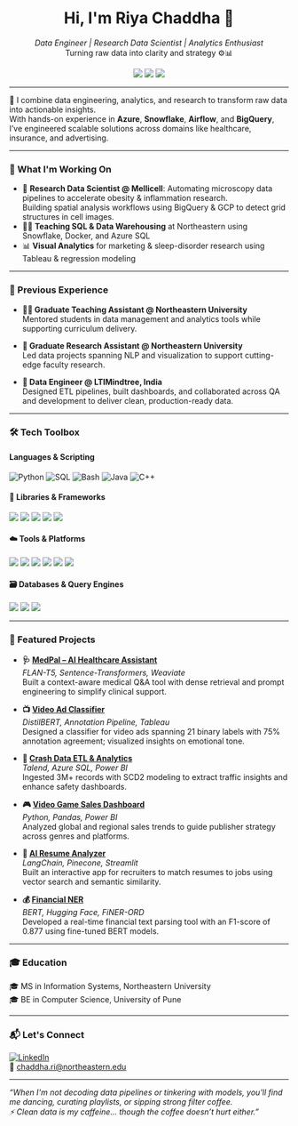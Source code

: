<h1 align="center">Hi, I'm Riya Chaddha 👋</h1>

<p align="center">
  <i>Data Engineer | Research Data Scientist | Analytics Enthusiast</i><br>
  Turning raw data into clarity and strategy ⚙️📊
</p>

<p align="center">
  <a href="https://www.linkedin.com/in/riyachaddha"><img src="https://img.shields.io/badge/LinkedIn-0077B5?style=flat-square&logo=linkedin&logoColor=white"/></a>
  <a href="mailto:riyachaddha@email.com"><img src="https://img.shields.io/badge/Email-D14836?style=flat-square&logo=gmail&logoColor=white"/></a>
  <img src="https://img.shields.io/badge/Data%20Science%20Enthusiast-%F0%9F%A4%AB-blueviolet?style=flat-square"/>
</p>

---

🌟 I combine data engineering, analytics, and research to transform raw data into actionable insights.  
With hands-on experience in <strong>Azure</strong>, <strong>Snowflake</strong>, <strong>Airflow</strong>, and <strong>BigQuery</strong>, I’ve engineered scalable solutions across domains like healthcare, insurance, and advertising.

---

### 💼 What I'm Working On
- 🔬 **Research Data Scientist @ Mellicell**: Automating microscopy data pipelines to accelerate obesity & inflammation research.  
  Building spatial analysis workflows using BigQuery & GCP to detect grid structures in cell images.
- 🧑‍🏫 **Teaching SQL & Data Warehousing** at Northeastern using Snowflake, Docker, and Azure SQL
- 📊 **Visual Analytics** for marketing & sleep-disorder research using Tableau & regression modeling

---
### 💼 Previous Experience

- **👩‍🏫 Graduate Teaching Assistant @ Northeastern University**  
  Mentored students in data management and analytics tools while supporting curriculum delivery.

- **🧠 Graduate Research Assistant @ Northeastern University**  
  Led data projects spanning NLP and visualization to support cutting-edge faculty research.

- **🔧 Data Engineer @ LTIMindtree, India**  
  Designed ETL pipelines, built dashboards, and collaborated across QA and development to deliver clean, production-ready data.

---

### 🛠️ Tech Toolbox

#### Languages & Scripting
![Python](https://img.shields.io/badge/Python-blue?logo=python&logoColor=white)
![SQL](https://img.shields.io/badge/SQL-lightgrey?logo=postgresql)
![Bash](https://img.shields.io/badge/Bash-darkgreen?logo=gnubash&logoColor=white)
![Java](https://img.shields.io/badge/Java-red?logo=java&logoColor=white)
![C++](https://img.shields.io/badge/C++-00599C?logo=cplusplus&logoColor=white)

#### 🧪 Libraries & Frameworks
<p>
  <img src="https://img.shields.io/badge/Pandas-150458?style=for-the-badge&logo=pandas&logoColor=white"/>
  <img src="https://img.shields.io/badge/Numpy-013243?style=for-the-badge&logo=numpy&logoColor=white"/>
  <img src="https://img.shields.io/badge/Streamlit-FF4B4B?style=for-the-badge&logo=streamlit&logoColor=white"/>
  <img src="https://img.shields.io/badge/HuggingFace-FFD21F?style=for-the-badge&logo=huggingface&logoColor=black"/>
  <img src="https://img.shields.io/badge/Scikit--Learn-F7931E?style=for-the-badge&logo=scikit-learn&logoColor=white"/>
</p>

#### ☁️ Tools & Platforms
<p>
  <img src="https://img.shields.io/badge/Power BI-F2C811?style=for-the-badge&logo=powerbi&logoColor=black"/>
  <img src="https://img.shields.io/badge/Azure-0089D6?style=for-the-badge&logo=microsoftazure&logoColor=white"/>
  <img src="https://img.shields.io/badge/BigQuery-4285F4?style=for-the-badge&logo=googlecloud&logoColor=white"/>
  <img src="https://img.shields.io/badge/Weaviate-582EFF?style=for-the-badge&logo=weaviate&logoColor=white"/>
  <img src="https://img.shields.io/badge/Tableau-E97627?style=for-the-badge&logo=tableau&logoColor=white"/>
  <img src="https://img.shields.io/badge/Talend-00A5E2?style=for-the-badge&logo=talend&logoColor=white"/>
</p>

#### 🗃️ Databases & Query Engines
<p>
  <img src="https://img.shields.io/badge/PostgreSQL-336791?style=for-the-badge&logo=postgresql&logoColor=white"/>
  <img src="https://img.shields.io/badge/Microsoft SQL Server-CC2927?style=for-the-badge&logo=microsoftsqlserver&logoColor=white"/>
  <img src="https://img.shields.io/badge/Azure SQL-0078D4?style=for-the-badge&logo=microsoftazure&logoColor=white"/>
</p>

---

### 🚀 Featured Projects

- **🩺 [MedPal – AI Healthcare Assistant](<YOUR_PROJECT_LINK>)**  
  *FLAN-T5, Sentence-Transformers, Weaviate*  
  Built a context-aware medical Q&A tool with dense retrieval and prompt engineering to simplify clinical support.

- **📺 [Video Ad Classifier](<YOUR_PROJECT_LINK>)**  
  *DistilBERT, Annotation Pipeline, Tableau*  
  Designed a classifier for video ads spanning 21 binary labels with 75% annotation agreement; visualized insights on emotional tone.

- **🚧 [Crash Data ETL & Analytics](<YOUR_PROJECT_LINK>)**  
  *Talend, Azure SQL, Power BI*  
  Ingested 3M+ records with SCD2 modeling to extract traffic insights and enhance safety dashboards.

- **🎮 [Video Game Sales Dashboard](<YOUR_PROJECT_LINK>)**  
  *Python, Pandas, Power BI*  
  Analyzed global and regional sales trends to guide publisher strategy across genres and platforms.

- **📄 [AI Resume Analyzer](<YOUR_PROJECT_LINK>)**  
  *LangChain, Pinecone, Streamlit*  
  Built an interactive app for recruiters to match resumes to jobs using vector search and semantic similarity.

- **💰 [Financial NER]([<YOUR_PROJECT_LINK>](https://github.com/riya2498/Finer-ORD-NER-LLM))**  
  *BERT, Hugging Face, FiNER-ORD*  
  Developed a real-time financial text parsing tool with an F1-score of 0.877 using fine-tuned BERT models.

---


### 🎓 Education

🎓 MS in Information Systems, Northeastern University  
🎓 BE in Computer Science, University of Pune  

---

### 📬 Let's Connect

[![LinkedIn](https://img.shields.io/badge/LinkedIn-blue?logo=linkedin&logoColor=white)](https://www.linkedin.com/in/riya-chaddha/)  
📧 chaddha.ri@northeastern.edu

---

_“When I'm not decoding data pipelines or tinkering with models, you'll find me dancing, curating playlists, or sipping strong filter coffee.  
⚡ Clean data is my caffeine... though the coffee doesn’t hurt either.”_

